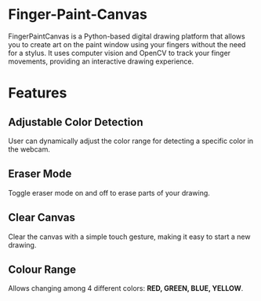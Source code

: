 # Finger-Paint-Canvas
FingerPaintCanvas is a Python-based digital drawing platform that allows you to create art on the paint window using your fingers without the need for a stylus. It uses computer vision and OpenCV to track your finger movements, providing an interactive drawing experience.

# Features

## Adjustable Color Detection
User can dynamically adjust the color range for detecting a specific color in the webcam.

## Eraser Mode
Toggle eraser mode on and off to erase parts of your drawing.

## Clear Canvas
Clear the canvas with a simple touch gesture, making it easy to start a new drawing.

## Colour Range
Allows changing among 4 different colors: **RED, GREEN, BLUE, YELLOW**.


